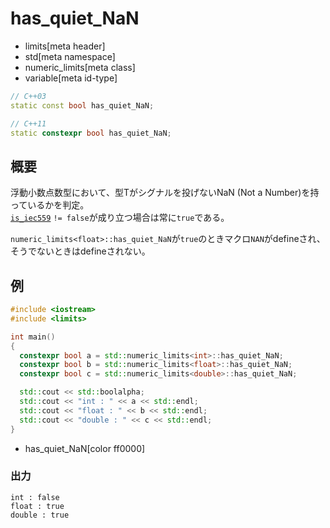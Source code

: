 # has_quiet_NaN
* limits[meta header]
* std[meta namespace]
* numeric_limits[meta class]
* variable[meta id-type]

```cpp
// C++03
static const bool has_quiet_NaN;

// C++11
static constexpr bool has_quiet_NaN;
```

## 概要
浮動小数点数型において、型Tがシグナルを投げないNaN (Not a Number)を持っているかを判定。  
[`is_iec559`](is_iec559.md) `!= false`が成り立つ場合は常に`true`である。

`numeric_limits<float>::has_quiet_NaN`が`true`のときマクロ`NAN`がdefineされ、そうでないときはdefineされない。


## 例
```cpp example
#include <iostream>
#include <limits>

int main()
{
  constexpr bool a = std::numeric_limits<int>::has_quiet_NaN;
  constexpr bool b = std::numeric_limits<float>::has_quiet_NaN;
  constexpr bool c = std::numeric_limits<double>::has_quiet_NaN;

  std::cout << std::boolalpha;
  std::cout << "int : " << a << std::endl;
  std::cout << "float : " << b << std::endl;
  std::cout << "double : " << c << std::endl;
}
```
* has_quiet_NaN[color ff0000]

### 出力
```
int : false
float : true
double : true
```
